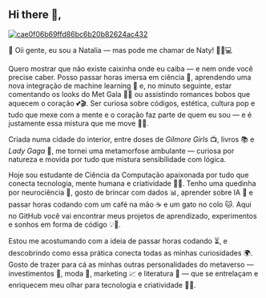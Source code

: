 ## Hi there 👋,
[![cae0f06b69ffd86bc6b20b82624ac432](https://github.com/user-attachments/assets/db48c7a1-b4c2-4e6b-b623-1f8a8cdb7e57)](https://pin.it/3pjbmrA5P)

🌟 Oii gente, eu sou a Natalia — mas pode me chamar de Naty! 💁‍♀️💻

Quero mostrar que não existe caixinha onde eu caiba — e nem onde você precise caber. Posso passar horas imersa em ciência 🔬, aprendendo uma nova integração de machine learning 🤖 e, no minuto seguinte, estar comentando os looks do Met Gala 👠💅 ou assistindo romances bobos que aquecem o coração 💕🎬. Ser curiosa sobre códigos, estética, cultura pop e tudo que mexe com a mente e o coração faz parte de quem eu sou — e é justamente essa mistura que me move 💖🚀.

Criada numa cidade do interior, entre doses de *Gilmore Girls* 📺, livros 📚 e *Lady Gaga* 🎤, me tornei uma metamorfose ambulante — curiosa por natureza e movida por tudo que mistura sensibilidade com lógica.

Hoje sou estudante de Ciência da Computação apaixonada por tudo que conecta tecnologia, mente humana e criatividade 🧠✨. Tenho uma quedinha por neurociência 🧬, gosto de brincar com dados 📊, aprender sobre IA 🤖 e passar horas codando com um café na mão ☕ e um gato no colo 🐱. Aqui no GitHub você vai encontrar meus projetos de aprendizado, experimentos e sonhos em forma de código 💡📂.

Estou me acostumando com a ideia de passar horas codando ⏳, e descobrindo como essa prática conecta todas as minhas curiosidades 🌍. Gosto de trazer para cá as minhas outras personalidades do metaverso — investimentos 💸, moda 👗, marketing 📈 e literatura 📖 — que se entrelaçam e enriquecem meu olhar para tecnologia e criatividade 🎨🚀.
